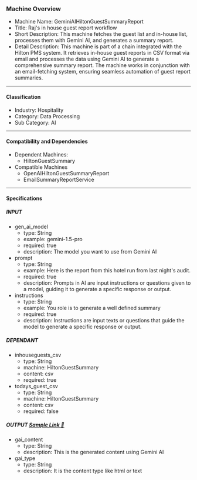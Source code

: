 ### Machine Overview
- Machine Name: GeminiAIHiltonGuestSummaryReport
- Title: Raj's in house guest report workflow
- Short Description: This machine fetches the guest list and in-house list, processes them with Gemini AI, and generates a summary report.
- Detail Description: This machine is part of a chain integrated with the Hilton PMS system. It retrieves in-house guest reports in CSV format via email and processes the data using Gemini AI to generate a comprehensive summary report. The machine works in conjunction with an email-fetching system, ensuring seamless automation of guest report summaries.

-------------------------------------

#### Classification
- Industry: Hospitality
- Category: Data Processing
- Sub Category: AI

-------------------------------------

#### Compatibility and Dependencies
- Dependent Machines:
  - HiltonGuestSummary
- Compatible Machines
  - OpenAIHiltonGuestSummaryReport
  - EmailSummaryReportService

-------------------------------------
#### Specifications

##### INPUT
- gen_ai_model
  - type: String
  - example: gemini-1.5-pro
  - required: true
  - description: The model you want to use from Gemini AI
- prompt
  - type: String
  - example: Here is the report from this hotel run from last night's audit.
  - required: true
  - description: Prompts in AI are input instructions or questions given to a model, guiding it to generate a specific response or output.
- instructions
  - type: String
  - example: You role is to generate a well defined summary
  - required: true
  - description: Instructions are input texts or questions that guide the model to generate a specific response or output.


##### DEPENDANT
- inhouseguests_csv
  - type: String
  - machine: HiltonGuestSummary
  - content: csv
  - required: true
- todays_guest_csv
  - type: String
  - machine: HiltonGuestSummary
  - content: csv
  - required: false

##### OUTPUT <u>[Sample Link 🔗](https://drive.google.com/file/d/15JXnJsUo9h9ofkJ3PH0tNYKH-LAmvB4a/view?usp=sharing)</u>
- gai_content
  - type: String
  - description: This is the generated content using Gemini AI
- gai_type
  - type: String
  - description: It is the content type like html or text
